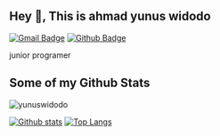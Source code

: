 ## Hey 👋, This is ahmad yunus widodo
[![Gmail Badge](https://img.shields.io/badge/-younews372@gmail.com-c14438?style=flat&logo=Gmail&logoColor=white&link=mailto:younews372@gmail.com)](mailto:younews372@gmail.com) [![Github Badge](https://img.shields.io/badge/-yunuswidodo-grey?style=flat&logo=github&logoColor=white&link=https://github.com/yunuswidodo/)](https://www.github.com/yunuswidodo/) <p align='left'>junior programer </p>
## Some of my Github Stats
<p align=left> <img src=https://komarev.com/ghpvc/?username=yunuswidodo alt=yunuswidodo /> </p>

[![Github stats](https://github-readme-stats.vercel.app/api?username=yunuswidodo&show_icons=true&include_all_commits=true)](https://github.com/yunuswidodo/github-readme-stats)
[![Top Langs](https://github-readme-stats.vercel.app/api/top-langs/?username=yunuswidodo&layout=compact)](https://github.com/yunuswidodo/github-readme-stats)
